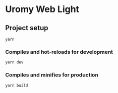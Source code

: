 # Uromy Web Light

## Project setup

```
yarn
```

### Compiles and hot-reloads for development

```
yarn dev
```

### Compiles and minifies for production

```
yarn build
```
